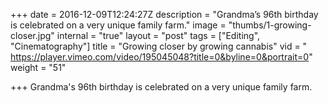 +++
date = 2016-12-09T12:24:27Z
description = "Grandma’s 96th birthday is celebrated on a very unique family farm."
image = "thumbs/1-growing-closer.jpg"
internal = "true"
layout = "post"
tags = ["Editing", "Cinematography"]
title = "Growing closer by growing cannabis"
vid = " https://player.vimeo.com/video/195045048?title=0&byline=0&portrait=0"
weight = "51"

+++
Grandma's 96th birthday is celebrated on a very unique family farm.